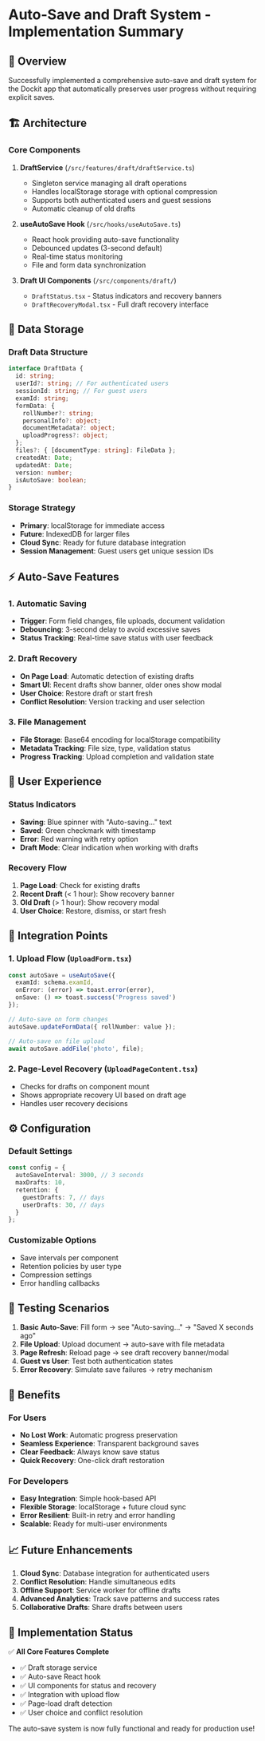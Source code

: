 # Auto-Save and Draft System - Implementation Summary

## 🎯 Overview

Successfully implemented a comprehensive auto-save and draft system for the Dockit app that automatically preserves user progress without requiring explicit saves.

## 🏗️ Architecture

### Core Components

1. **DraftService** (`/src/features/draft/draftService.ts`)
   - Singleton service managing all draft operations
   - Handles localStorage storage with optional compression
   - Supports both authenticated users and guest sessions
   - Automatic cleanup of old drafts

2. **useAutoSave Hook** (`/src/hooks/useAutoSave.ts`)
   - React hook providing auto-save functionality
   - Debounced updates (3-second default)
   - Real-time status monitoring
   - File and form data synchronization

3. **Draft UI Components** (`/src/components/draft/`)
   - `DraftStatus.tsx` - Status indicators and recovery banners
   - `DraftRecoveryModal.tsx` - Full draft recovery interface

## 💾 Data Storage

### Draft Data Structure
```typescript
interface DraftData {
  id: string;
  userId?: string; // For authenticated users
  sessionId: string; // For guest users  
  examId: string;
  formData: {
    rollNumber?: string;
    personalInfo?: object;
    documentMetadata?: object;
    uploadProgress?: object;
  };
  files?: { [documentType: string]: FileData };
  createdAt: Date;
  updatedAt: Date;
  version: number;
  isAutoSave: boolean;
}
```

### Storage Strategy
- **Primary**: localStorage for immediate access
- **Future**: IndexedDB for larger files
- **Cloud Sync**: Ready for future database integration
- **Session Management**: Guest users get unique session IDs

## ⚡ Auto-Save Features

### 1. Automatic Saving
- **Trigger**: Form field changes, file uploads, document validation
- **Debouncing**: 3-second delay to avoid excessive saves
- **Status Tracking**: Real-time save status with user feedback

### 2. Draft Recovery
- **On Page Load**: Automatic detection of existing drafts
- **Smart UI**: Recent drafts show banner, older ones show modal
- **User Choice**: Restore draft or start fresh
- **Conflict Resolution**: Version tracking and user selection

### 3. File Management
- **File Storage**: Base64 encoding for localStorage compatibility
- **Metadata Tracking**: File size, type, validation status
- **Progress Tracking**: Upload completion and validation state

## 🎨 User Experience

### Status Indicators
- **Saving**: Blue spinner with "Auto-saving..." text
- **Saved**: Green checkmark with timestamp
- **Error**: Red warning with retry option
- **Draft Mode**: Clear indication when working with drafts

### Recovery Flow
1. **Page Load**: Check for existing drafts
2. **Recent Draft** (< 1 hour): Show recovery banner
3. **Old Draft** (> 1 hour): Show recovery modal
4. **User Choice**: Restore, dismiss, or start fresh

## 🔧 Integration Points

### 1. Upload Flow (`UploadForm.tsx`)
```typescript
const autoSave = useAutoSave({
  examId: schema.examId,
  onError: (error) => toast.error(error),
  onSave: () => toast.success('Progress saved')
});

// Auto-save on form changes
autoSave.updateFormData({ rollNumber: value });

// Auto-save on file upload
await autoSave.addFile('photo', file);
```

### 2. Page-Level Recovery (`UploadPageContent.tsx`)
- Checks for drafts on component mount
- Shows appropriate recovery UI based on draft age
- Handles user recovery decisions

## ⚙️ Configuration

### Default Settings
```typescript
const config = {
  autoSaveInterval: 3000, // 3 seconds
  maxDrafts: 10,
  retention: {
    guestDrafts: 7, // days
    userDrafts: 30, // days
  }
};
```

### Customizable Options
- Save intervals per component
- Retention policies by user type
- Compression settings
- Error handling callbacks

## 🧪 Testing Scenarios

1. **Basic Auto-Save**: Fill form → see "Auto-saving..." → "Saved X seconds ago"
2. **File Upload**: Upload document → auto-save with file metadata
3. **Page Refresh**: Reload page → see draft recovery banner/modal
4. **Guest vs User**: Test both authentication states
5. **Error Recovery**: Simulate save failures → retry mechanism

## 🚀 Benefits

### For Users
- **No Lost Work**: Automatic progress preservation
- **Seamless Experience**: Transparent background saves
- **Clear Feedback**: Always know save status
- **Quick Recovery**: One-click draft restoration

### For Developers
- **Easy Integration**: Simple hook-based API
- **Flexible Storage**: localStorage + future cloud sync
- **Error Resilient**: Built-in retry and error handling
- **Scalable**: Ready for multi-user environments

## 📈 Future Enhancements

1. **Cloud Sync**: Database integration for authenticated users
2. **Conflict Resolution**: Handle simultaneous edits
3. **Offline Support**: Service worker for offline drafts
4. **Advanced Analytics**: Track save patterns and success rates
5. **Collaborative Drafts**: Share drafts between users

## 🎉 Implementation Status

✅ **All Core Features Complete**
- ✅ Draft storage service
- ✅ Auto-save React hook  
- ✅ UI components for status and recovery
- ✅ Integration with upload flow
- ✅ Page-load draft detection
- ✅ User choice and conflict resolution

The auto-save system is now fully functional and ready for production use!